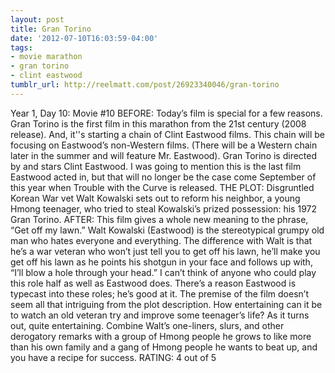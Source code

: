 ```yaml
---
layout: post
title: Gran Torino
date: '2012-07-10T16:03:59-04:00'
tags:
- movie marathon
- gran torino
- clint eastwood
tumblr_url: http://reelmatt.com/post/26923340046/gran-torino
---
```

Year 1, Day 10: Movie #10
BEFORE: Today’s film is special for a few reasons. Gran Torino is the first film in this marathon from the 21st century (2008 release). And, it''s starting a chain of Clint Eastwood films. This chain will be focusing on Eastwood’s non-Western films. (There will be a Western chain later in the summer and will feature Mr. Eastwood).
Gran Torino is directed by and stars Clint Eastwood. I was going to mention this is the last film Eastwood acted in, but that will no longer be the case come September of this year when Trouble with the Curve is released.
THE PLOT: Disgruntled Korean War vet Walt Kowalski sets out to reform his neighbor, a young Hmong teenager, who tried to steal Kowalski’s prized possession: his 1972 Gran Torino.
AFTER: This film gives a whole new meaning to the phrase, “Get off my lawn.” Walt Kowalski (Eastwood) is the stereotypical grumpy old man who hates everyone and everything. The difference with Walt is that he’s a war veteran who won’t just tell you to get off his lawn, he’ll make you get off his lawn as he points his shotgun in your face and follows up with, “I’ll blow a hole through your head.” I can’t think of anyone who could play this role half as well as Eastwood does. There’s a reason Eastwood is typecast into these roles; he’s good at it.
The premise of the film doesn’t seem all that intriguing from the plot description. How entertaining can it be to watch an old veteran try and improve some teenager’s life? As it turns out, quite entertaining. Combine Walt’s one-liners, slurs, and other derogatory remarks with a group of Hmong people he grows to like more than his own family and a gang of Hmong people he wants to beat up, and you have a recipe for success.
RATING: 4 out of 5
